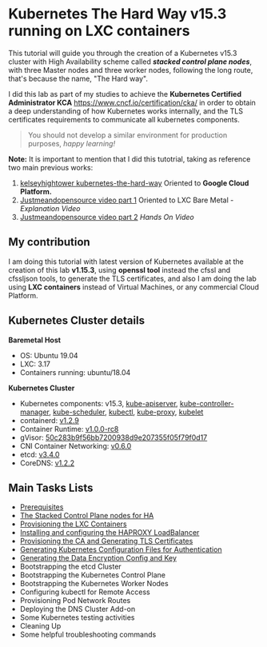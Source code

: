 # Kubernetes The Hard Way v15.3 running on LXC containers

This tutorial will guide you through the creation of a Kubernetes v15.3 cluster with High Availability scheme called ***stacked control plane nodes***, with three Master nodes and three worker nodes, following the long route, that's because the name, "The Hard way". 

I did this lab as part of my studies to achieve the **Kubernetes Certified Administrator KCA** https://www.cncf.io/certification/cka/ in order to obtain a deep understanding of how Kubernetes works internally, and the TLS certificates requirements to communicate all kubernetes components. 

> You should not develop a similar environment for production purposes, *happy learning!* 

**Note:** It is important to mention that I did this tutotrial, taking as reference two main previous works:
1. [kelseyhightower kubernetes-the-hard-way](https://github.com/kelseyhightower/kubernetes-the-hard-way) Oriented to **Google Cloud Platform.**
2. [Justmeandopensource video part 1](https://youtu.be/NvQY5tuxALY?list=PL34sAs7_26wNBRWM6BDhnonoA5FMERax0) Oriented to LXC Bare Metal - *Explanation Video* 
3. [Justmeandopensource video part 2](https://youtu.be/2bVK-e-GuYI?list=PL34sAs7_26wNBRWM6BDhnonoA5FMERax0) *Hands On Video* 

## My contribution 
I am doing this tutorial with latest version of Kubernetes available at the creation of this lab **v1.15.3**, using **openssl tool** instead the cfssl and cfssljson tools, to generate the TLS certificates, and also I am doing the lab using **LXC containers** instead of Virtual Machines, or any commercial Cloud Platform. 

## Kubernetes Cluster details

**Baremetal Host**
- OS: Ubuntu 19.04
- LXC: 3.17
- Containers running: ubuntu/18.04

**Kubernetes Cluster**
- Kubernetes components: v15.3, [kube-apiserver](https://storage.googleapis.com/kubernetes-release/release/v1.15.3/bin/linux/amd64/kube-apiserver), [kube-controller-manager](https://storage.googleapis.com/kubernetes-release/release/v1.15.3/bin/linux/amd64/kube-controller-manager), [kube-scheduler](https://storage.googleapis.com/kubernetes-release/release/v1.15.3/bin/linux/amd64/kube-scheduler), [kubectl](https://storage.googleapis.com/kubernetes-release/release/v1.15.3/bin/linux/amd64/kubectl), [kube-proxy](https://storage.googleapis.com/kubernetes-release/release/v1.15.3/bin/linux/amd64/kube-proxy), [kubelet](https://storage.googleapis.com/kubernetes-release/release/v1.15.3/bin/linux/amd64/kubelet)
- containerd: [v1.2.9](https://github.com/containerd/containerd/releases/download/v1.2.9/containerd-1.2.9.linux-amd64.tar.gz)
- Container Runtime: [v1.0.0-rc8](https://github.com/opencontainers/runc/releases/download/v1.0.0-rc8/runc.amd64)
- gVisor: [50c283b9f56bb7200938d9e207355f05f79f0d17](https://storage.googleapis.com/kubernetes-the-hard-way/runsc-50c283b9f56bb7200938d9e207355f05f79f0d17)
- CNI Container Networking:  [v0.6.0](https://github.com/containernetworking/plugins/releases/download/v0.6.0/cni-plugins-amd64-v0.6.0.tgz)
- etcd: [v3.4.0](https://github.com/etcd-io/etcd/releases/download/v3.4.0/etcd-v3.4.0-linux-amd64.tar.gz)
- CoreDNS: [v1.2.2](https://storage.googleapis.com/kubernetes-the-hard-way/coredns.yaml)

## Main Tasks Lists

- [Prerequisites](https://github.com/jimenezcorzo/Kubernetes-The-Hard-Way-15.3-LXC/blob/master/docs/01-Requisites-md)
- [The Stacked Control Plane nodes for HA ](https://github.com/jimenezcorzo/Kubernetes-The-Hard-Way-15.3-LXC/blob/master/docs/02-Stacked-Control-Plane.md)
- [Provisioning the LXC Containers](https://github.com/jimenezcorzo/Kubernetes-The-Hard-Way-15.3-LXC/blob/master/docs/03-Provisioning-LXC-Containers.md)
- [Installing and configuring the HAPROXY LoadBalancer](https://github.com/jimenezcorzo/Kubernetes-The-Hard-Way-15.3-LXC/blob/master/docs/04-Installing-configuring-HAPROXY-LoadBalancer.md)
- [Provisioning the CA and Generating TLS Certificates](https://github.com/jimenezcorzo/Kubernetes-The-Hard-Way-15.3-LXC/blob/master/docs/05-Provisioning-CA-Generating-TLS-Certificates.md)
- [Generating Kubernetes Configuration Files for Authentication](https://github.com/jimenezcorzo/Kubernetes-The-Hard-Way-15.3-LXC/blob/master/docs/06-Generating-Kubernetes-Configuration-Files.md)
- [Generating the Data Encryption Config and Key](https://github.com/jimenezcorzo/Kubernetes-The-Hard-Way-15.3-LXC/blob/master/docs/07-Generating-Data-Encryption-Config-Key.md)
- Bootstrapping the etcd Cluster
- Bootstrapping the Kubernetes Control Plane
- Bootstrapping the Kubernetes Worker Nodes
- Configuring kubectl for Remote Access
- Provisioning Pod Network Routes
- Deploying the DNS Cluster Add-on
- Some Kubernetes testing activities
- Cleaning Up
- Some helpful troubleshooting commands

